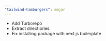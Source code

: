 ```yaml
---
"tailwind-hamburgers": major
---
```


- Add Turborepo
- Extract directiories
- Fix installing package with next.js boilerplate
